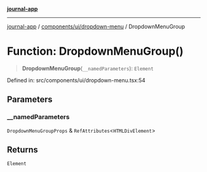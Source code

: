 [**journal-app**](../../../../README.md)

***

[journal-app](../../../../modules.md) / [components/ui/dropdown-menu](../README.md) / DropdownMenuGroup

# Function: DropdownMenuGroup()

> **DropdownMenuGroup**(`__namedParameters`): `Element`

Defined in: src/components/ui/dropdown-menu.tsx:54

## Parameters

### \_\_namedParameters

`DropdownMenuGroupProps` & `RefAttributes`\<`HTMLDivElement`\>

## Returns

`Element`
